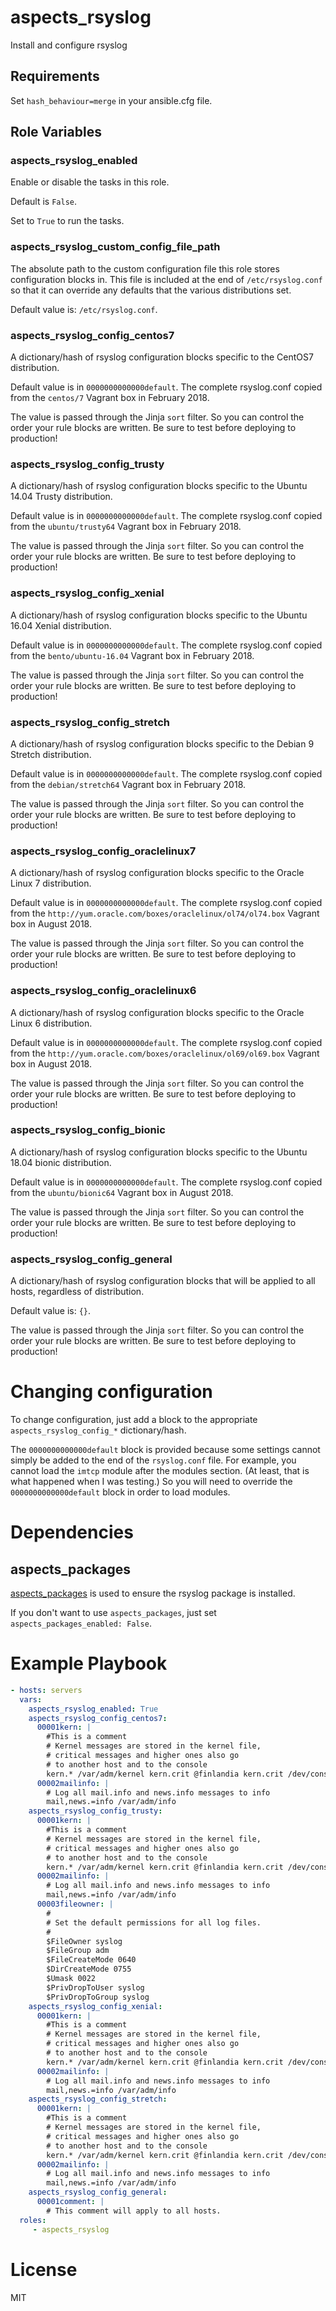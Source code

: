 # aspects_rsyslog

Install and configure rsyslog

## Requirements

Set `hash_behaviour=merge` in your ansible.cfg file.

## Role Variables

### aspects_rsyslog_enabled
Enable or disable the tasks in this role.

Default is `False`.

Set to `True` to run the tasks.

### aspects_rsyslog_custom_config_file_path
The absolute path to the custom configuration file this role stores configuration blocks in. This file is included at the end of `/etc/rsyslog.conf` so that it can override any defaults that the various distributions set.

Default value is: `/etc/rsyslog.conf`.

### aspects_rsyslog_config_centos7
A dictionary/hash of rsyslog configuration blocks specific to the CentOS7 distribution.

Default value is in `0000000000000default`. The complete rsyslog.conf copied from the `centos/7` Vagrant box in February 2018.

The value is passed through the Jinja `sort` filter. So you can control the order your rule blocks are written. Be sure to test before deploying to production!

### aspects_rsyslog_config_trusty
A dictionary/hash of rsyslog configuration blocks specific to the Ubuntu 14.04 Trusty distribution.

Default value is in `0000000000000default`. The complete rsyslog.conf copied from the `ubuntu/trusty64` Vagrant box in February 2018.

The value is passed through the Jinja `sort` filter. So you can control the order your rule blocks are written. Be sure to test before deploying to production!

### aspects_rsyslog_config_xenial
A dictionary/hash of rsyslog configuration blocks specific to the Ubuntu 16.04 Xenial distribution.

Default value is in `0000000000000default`. The complete rsyslog.conf copied from the `bento/ubuntu-16.04` Vagrant box in February 2018.

The value is passed through the Jinja `sort` filter. So you can control the order your rule blocks are written. Be sure to test before deploying to production!

### aspects_rsyslog_config_stretch
A dictionary/hash of rsyslog configuration blocks specific to the Debian 9 Stretch distribution.

Default value is in `0000000000000default`. The complete rsyslog.conf copied from the `debian/stretch64` Vagrant box in February 2018.

The value is passed through the Jinja `sort` filter. So you can control the order your rule blocks are written. Be sure to test before deploying to production!

### aspects_rsyslog_config_oraclelinux7
A dictionary/hash of rsyslog configuration blocks specific to the Oracle Linux 7 distribution.

Default value is in `0000000000000default`. The complete rsyslog.conf copied from the `http://yum.oracle.com/boxes/oraclelinux/ol74/ol74.box` Vagrant box in August 2018.

The value is passed through the Jinja `sort` filter. So you can control the order your rule blocks are written. Be sure to test before deploying to production!

### aspects_rsyslog_config_oraclelinux6
A dictionary/hash of rsyslog configuration blocks specific to the Oracle Linux 6 distribution.

Default value is in `0000000000000default`. The complete rsyslog.conf copied from the `http://yum.oracle.com/boxes/oraclelinux/ol69/ol69.box` Vagrant box in August 2018.

The value is passed through the Jinja `sort` filter. So you can control the order your rule blocks are written. Be sure to test before deploying to production!

### aspects_rsyslog_config_bionic
A dictionary/hash of rsyslog configuration blocks specific to the Ubuntu 18.04 bionic distribution.

Default value is in `0000000000000default`. The complete rsyslog.conf copied from the `ubuntu/bionic64` Vagrant box in August 2018.

The value is passed through the Jinja `sort` filter. So you can control the order your rule blocks are written. Be sure to test before deploying to production!

### aspects_rsyslog_config_general
A dictionary/hash of rsyslog configuration blocks that will be applied to all hosts, regardless of distribution.

Default value is: `{}`.

The value is passed through the Jinja `sort` filter. So you can control the order your rule blocks are written. Be sure to test before deploying to production!

# Changing configuration
To change configuration, just add a block to the appropriate `aspects_rsyslog_config_*` dictionary/hash.

The `0000000000000default` block is provided because some settings cannot simply be added to the end of the `rsyslog.conf` file. For example, you cannot load the `imtcp` module after the modules section. (At least, that is what happened when I was testing.) So you will need to override the `0000000000000default` block in order to load modules.

# Dependencies
## aspects_packages
[aspects_packages](https://github.com/LaneCommunityCollege/aspects_packages) is used to ensure the rsyslog package is installed.

If you don't want to use `aspects_packages`, just set `aspects_packages_enabled: False`.

# Example Playbook
```yaml
- hosts: servers
  vars:
    aspects_rsyslog_enabled: True
    aspects_rsyslog_config_centos7:
      00001kern: |
        #This is a comment
        # Kernel messages are stored in the kernel file,
        # critical messages and higher ones also go
        # to another host and to the console
        kern.* /var/adm/kernel kern.crit @finlandia kern.crit /dev/console kern.info;kern.!err /var/adm/kernel-info
      00002mailinfo: |
        # Log all mail.info and news.info messages to info
        mail,news.=info /var/adm/info
    aspects_rsyslog_config_trusty:
      00001kern: |
        #This is a comment
        # Kernel messages are stored in the kernel file,
        # critical messages and higher ones also go
        # to another host and to the console
        kern.* /var/adm/kernel kern.crit @finlandia kern.crit /dev/console kern.info;kern.!err /var/adm/kernel-info
      00002mailinfo: |
        # Log all mail.info and news.info messages to info
        mail,news.=info /var/adm/info
      00003fileowner: |
        #
        # Set the default permissions for all log files.
        #
        $FileOwner syslog
        $FileGroup adm
        $FileCreateMode 0640
        $DirCreateMode 0755
        $Umask 0022
        $PrivDropToUser syslog
        $PrivDropToGroup syslog
    aspects_rsyslog_config_xenial:
      00001kern: |
        #This is a comment
        # Kernel messages are stored in the kernel file,
        # critical messages and higher ones also go
        # to another host and to the console
        kern.* /var/adm/kernel kern.crit @finlandia kern.crit /dev/console kern.info;kern.!err /var/adm/kernel-info
      00002mailinfo: |
        # Log all mail.info and news.info messages to info
        mail,news.=info /var/adm/info
    aspects_rsyslog_config_stretch:
      00001kern: |
        #This is a comment
        # Kernel messages are stored in the kernel file,
        # critical messages and higher ones also go
        # to another host and to the console
        kern.* /var/adm/kernel kern.crit @finlandia kern.crit /dev/console kern.info;kern.!err /var/adm/kernel-info
      00002mailinfo: |
        # Log all mail.info and news.info messages to info
        mail,news.=info /var/adm/info
    aspects_rsyslog_config_general:
      00001comment: |
        # This comment will apply to all hosts.
  roles:
     - aspects_rsyslog
```
# License

MIT
